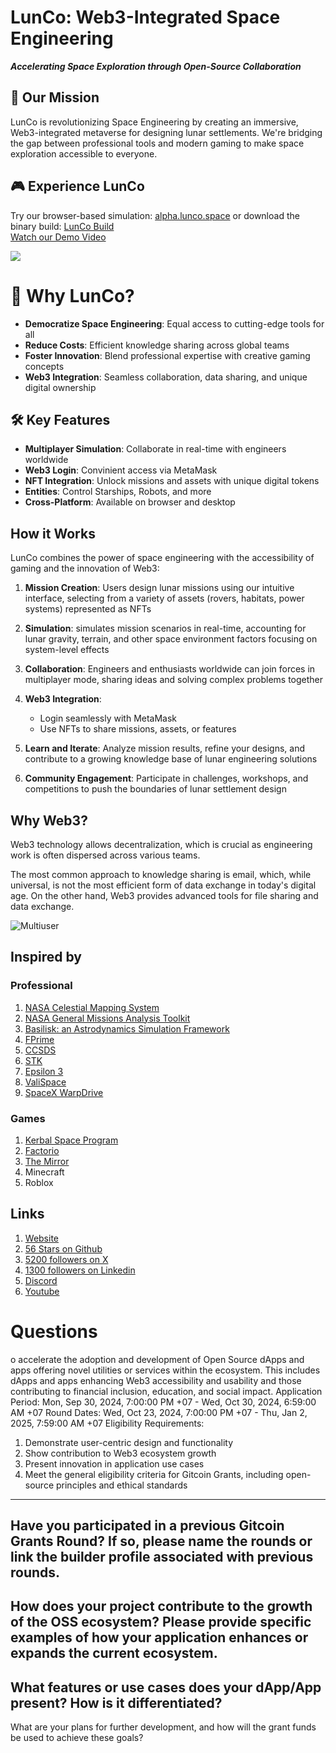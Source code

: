 # LunCo: Web3-Integrated Space Engineering

***Accelerating Space Exploration through Open-Source Collaboration***

## 🚀 Our Mission

LunCo is revolutionizing Space Engineering by creating an immersive, Web3-integrated metaverse for designing lunar settlements. We're bridging the gap between professional tools and modern gaming to make space exploration accessible to everyone.


## 🎮 Experience LunCo

Try our browser-based simulation: [alpha.lunco.space](https://alpha.lunco.space) or download the binary build: [LunCo Build](https://github.com/LunCoSim/lunco-sim/releases/tag/v0.4.0-dev1)   
[Watch our Demo Video](https://www.youtube.com/watch?v=demo_video_id)

![](https://bafybeieyvd2guylnjom7lnyqcudcawsjnc2k5srr7a3j53jtswo6syww2m.ipfs.w3s.link/Screenshot_20231105_152202.jpg)


# 🌟 Why LunCo?

- **Democratize Space Engineering**: Equal access to cutting-edge tools for all
- **Reduce Costs**: Efficient knowledge sharing across global teams
- **Foster Innovation**: Blend professional expertise with creative gaming concepts
- **Web3 Integration**: Seamless collaboration, data sharing, and unique digital ownership

## 🛠️ Key Features

- **Multiplayer Simulation**: Collaborate in real-time with engineers worldwide
- **Web3 Login**: Convinient access via MetaMask
- **NFT Integration**: Unlock missions and assets with unique digital tokens
- **Entities**: Control Starships, Robots, and more
- **Cross-Platform**: Available on browser and desktop

## How it Works

LunCo combines the power of space engineering with the accessibility of gaming and the innovation of Web3:

1. **Mission Creation**: Users design lunar missions using our intuitive interface, selecting from a variety of assets (rovers, habitats, power systems) represented as NFTs

2. **Simulation**: simulates mission scenarios in real-time, accounting for lunar gravity, terrain, and other space environment factors focusing on system-level effects

3. **Collaboration**: Engineers and enthusiasts worldwide can join forces in multiplayer mode, sharing ideas and solving complex problems together

4. **Web3 Integration**: 
   - Login seamlessly with MetaMask
   - Use NFTs to share missions, assets, or features

5. **Learn and Iterate**: Analyze mission results, refine your designs, and contribute to a growing knowledge base of lunar engineering solutions

6. **Community Engagement**: Participate in challenges, workshops, and competitions to push the boundaries of lunar settlement design



## Why Web3?

Web3 technology allows decentralization, which is crucial as engineering work is often dispersed across various teams. 

The most common approach to knowledge sharing is email, which, while universal, is not the most efficient form of data exchange in today's digital age. On the other hand, Web3 provides advanced tools for file sharing and data exchange.

![Multiuser](https://bafybeifuursjotnrriuy7sh2r7gf4k7mc4ob47nkmjnqj5h3m336a7moum.ipfs.w3s.link/Screenshot_20231105_151305.jpg)

## Inspired by

### Professional
1. [NASA Celestial Mapping System](https://celestialmappingsystem.arc.nasa.gov)
2. [NASA General Missions Analysis Toolkit](https://software.nasa.gov/software/GSC-17177-1)
3. [Basilisk: an Astrodynamics Simulation Framework](https://hanspeterschaub.info/basilisk/)
4. [FPrime](https://github.com/nasa/fprime)
5. [CCSDS](https://public.ccsds.org/default.aspx) 
6. [STK](https://www.ansys.com/products/missions/ansys-stk)
7. [Epsilon 3](https://www.epsilon3.io/)
8. [ValiSpace](https://www.valispace.com/) 
9. [SpaceX WarpDrive]()

### Games

1. [Kerbal Space Program](https://www.kerbalspaceprogram.com)
2. [Factorio](https://www.factorio.com)
3. [The Mirror](https://www.themirror.space/)
4. Minecraft
5. Roblox

## Links

1. [Website](https://lunco.space)
2. [56 Stars on Github](https://github.com/LunCoSim/lunco-sim)
3. [5200 followers on X](https://x.com/LunCoSim)
4. [1300 followers on Linkedin](https://www.linkedin.com/company/luncosim/) 
5. [Discord](https://discord.gg/uTEFrW32) 
7. [Youtube](https://www.youtube.com/@LunCoSim)


# Questions

o accelerate the adoption and development of Open Source dApps and apps offering novel utilities or services within the ecosystem. This includes dApps and apps enhancing Web3 accessibility and usability and those contributing to financial inclusion, education, and social impact.
Application Period:
Mon, Sep 30, 2024, 7:00:00 PM +07 - Wed, Oct 30, 2024, 6:59:00 AM +07
Round Dates:
Wed, Oct 23, 2024, 7:00:00 PM +07 - Thu, Jan 2, 2025, 7:59:00 AM +07
Eligibility Requirements:
1. Demonstrate user-centric design and functionality
2. Show contribution to Web3 ecosystem growth
3. Present innovation in application use cases
4. Meet the general eligibility criteria for Gitcoin Grants, including open-source principles and ethical standards


--------
Have you participated in a previous Gitcoin Grants Round? If so, please name the rounds or link the builder profile associated with previous rounds.
--------
How does your project contribute to the growth of the OSS ecosystem? Please provide specific examples of how your application enhances or expands the current ecosystem.
--------
What features or use cases does your dApp/App present? How is it differentiated?
--------
What are your plans for further development, and how will the grant funds be used to achieve these goals?